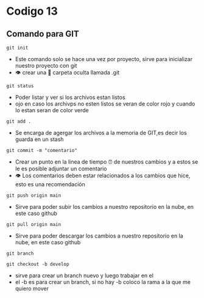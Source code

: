 # Codigo 13

## Comando para GIT
```
git init
```
- Este comando solo se hace una vez por proyecto, sirve para inicializar nuestro proyecto con git
- :eye: crear una :file_folder: carpeta oculta llamada .git

```
git status
```
- Poder listar y ver si los archivos estan listos
- ojo en caso los archivps no esten listos se veran de color rojo y cuando lo estan seran de color verde


```
git add .
```

- Se encarga de agergar los archivos a la memoria de GIT,es decir los guarda en un stash

```
git commit -m "comentario"
```
- Crear un punto en la linea de tiempo :alarm_clock: de nuestros cambios y a estos se le es posible adjuntar un comentario
- :eye: Los comentarios deben estar relacionados a los cambios que hice, esto es una recomendación

```
git push origin main
````

- Sirve para poder subir los cambios a nuestro repositorio en la nube, en este caso github
```
git pull origin main
```

- Sirve para poder descargar los cambios a nuestro repositorio en la nube, en este caso github

```
git branch
```
```
git checkout -b develop
```
- sirve para crear un branch nuevo y luego trabajar en el
- el -b es para crear un branch, si no hay -b coloco la rama a la que me quiero mover





